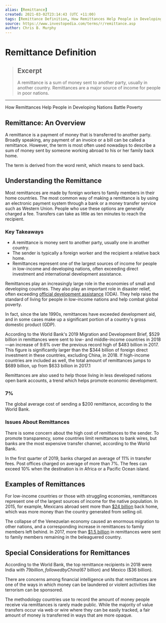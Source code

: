 ```yaml
---
alias: [Remittance]
created: 2021-03-02T23:14:43 (UTC +11:00)
tags: [Remittance Definition, How Remittances Help People in Developing Nations Battle Poverty]
source: https://www.investopedia.com/terms/r/remittance.asp
author: Chris B. Murphy
---
```


# Remittance Definition

> ## Excerpt
> A remittance is a sum of money sent to another party, usually in another country. Remittances are a major source of income for people in poor nations.

---

How Remittances Help People in Developing Nations Battle Poverty
## Remittance: An Overview

A remittance is a payment of money that is transferred to another party. Broadly speaking, any payment of an invoice or a bill can be called a remittance. However, the term is most often used nowadays to describe a sum of money sent by someone working abroad to his or her family back home.

The term is derived from the word remit, which means to send back.

## Understanding the Remittance

Most remittances are made by foreign workers to family members in their home countries. The most common way of making a remittance is by using an electronic payment system through a bank or a money transfer service such as Western Union. People who use these options are generally charged a fee. Transfers can take as little as ten minutes to reach the recipient.

### Key Takeaways

-   A remittance is money sent to another party, usually one in another country.
-   The sender is typically a foreign worker and the recipient a relative back home.
-   Remittances represent one of the largest sources of income for people in low-income and developing nations, often exceeding direct investment and international development assistance.

Remittances play an increasingly large role in the economies of small and developing countries. They also play an important role in disaster relief, often exceeding [official development assistance](https://www.investopedia.com/articles/investing/082616/what-are-different-types-foreign-aid.asp) (ODA). They help raise the standard of living for people in low-income nations and help combat global poverty.

In fact, since the late 1990s, remittances have exceeded development aid, and in some cases make up a significant portion of a country's gross domestic product (GDP).

According to the World Bank's 2019 Migration and Development Brief, $529 billion in remittances were sent to low- and middle-income countries in 2018—an increase of 9.6% over the previous record high of $483 billion in 2017. This figure is significantly larger than the $344 billion of foreign direct investment in these countries, excluding China, in 2018. If high-income countries are included as well, the total amount of remittances jumps to $689 billion, up from $633 billion in 2017.1

Remittances are also used to help those living in less developed nations open bank accounts, a trend which helps promote economic development.

### 7%

The global average cost of sending a $200 remittance, according to the World Bank.

### Issues About Remittances

There is some concern about the high cost of remittances to the sender. To promote transparency, some countries limit remittances to bank wires, but banks are the most expensive transfer channel, according to the World Bank.

In the first quarter of 2019, banks charged an average of 11% in transfer fees. Post offices charged on average of more than 7%. The fees can exceed 10% when the destination is in Africa or a Pacific Ocean island.

## Examples of Remittances

For low-income countries or those with struggling economies, remittances represent one of the largest sources of income for the native population. In 2015, for example, Mexicans abroad sent more than [$24 billion](https://www.nbcnews.com/news/latino/mexico-got-more-money-remittances-oil-revenues-2015-n510346) back home, which was more money than the country generated from selling oil.

The collapse of the Venezuelan economy caused an enormous migration to other nations, and a corresponding increase in remittances to family members left behind. In 2017, more than [$1.5 billion](https://www.bloomberg.com/tosv2.html?vid=&uuid=f87948f0-1634-11ea-940f-1d7f689c8347&url=L25ld3MvZmVhdHVyZXMvMjAxOC0xMC0wMi92ZW5lenVlbGFuLXJlZnVnZWVzLXNlbmQtYmlsbGlvbnMtYmFjay1ob21lLWhlbHBpbmctdGhlLWx1Y2t5LXN1cnZpdmU=) in remittances were sent to family members remaining in the beleaguered country.

## Special Considerations for Remittances

According to the World Bank, the top remittance recipients in 2018 were India with $79 billion, followed by China ($67 billion) and Mexico ($36 billion).

There are concerns among financial intelligence units that remittances are one of the ways in which money can be laundered or violent activities like terrorism can be sponsored.

The methodology countries use to record the amount of money people receive via remittances is rarely made public. While the majority of value transfers occur via web or wire where they can be easily tracked, a fair amount of money is transferred in ways that are more opaque.
